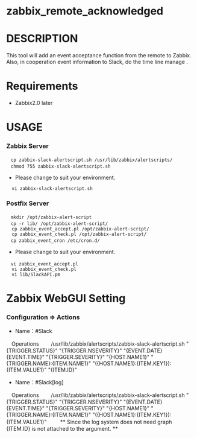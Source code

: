 zabbix_remote_acknowledged
=======================

# DESCRIPTION
This tool will add an event acceptance function from the remote to Zabbix.
Also, in cooperation event information to Slack, do the time line manage .

# Requirements
* Zabbix2.0 later


# USAGE

### Zabbix Server

````
　cp zabbix-slack-alertscript.sh /usr/lib/zabbix/alertscripts/
　chmod 755 zabbix-slack-alertscript.sh
````

* Please change to suit your environment.

````
  vi zabbix-slack-alertscript.sh
````

### Postfix Server

````
　mkdir /opt/zabbix-alert-script
　cp -r lib/ /opt/zabbix-alert-script/
  cp zabbix_event_accept.pl /opt/zabbix-alert-script/
  cp zabbix_event_check.pl /opt/zabbix-alert-script/
　cp zabbix_event_cron /etc/cron.d/
````
* Please change to suit your environment.

````
　vi zabbix_event_accept.pl
  vi zabbix_event_check.pl
  vi lib/SlackAPI.pm
````

# Zabbix WebGUI Setting

### Configuration => Actions
* Name：#Slack

　Operations
　　/usr/lib/zabbix/alertscripts/zabbix-slack-alertscript.sh "{TRIGGER.STATUS}" "{TRIGGER.NSEVERITY}" "{EVENT.DATE}  {EVENT.TIME}" "{TRIGGER.SEVERITY}" "{HOST.NAME1}" "{TRIGGER.NAME}:{ITEM.NAME1}" "({HOST.NAME1}:{ITEM.KEY1}): {ITEM.VALUE1}" "{ITEM.ID}"

* Name：#Slack[log]

　Operations
　　/usr/lib/zabbix/alertscripts/zabbix-slack-alertscript.sh "{TRIGGER.STATUS}" "{TRIGGER.NSEVERITY}" "{EVENT.DATE}  {EVENT.TIME}" "{TRIGGER.SEVERITY}" "{HOST.NAME1}" "{TRIGGER.NAME}:{ITEM.NAME1}" "({HOST.NAME1}:{ITEM.KEY1}): {ITEM.VALUE1}"
　　
** Since the log system does not need graph {ITEM.ID} is not attached to the argument. **


